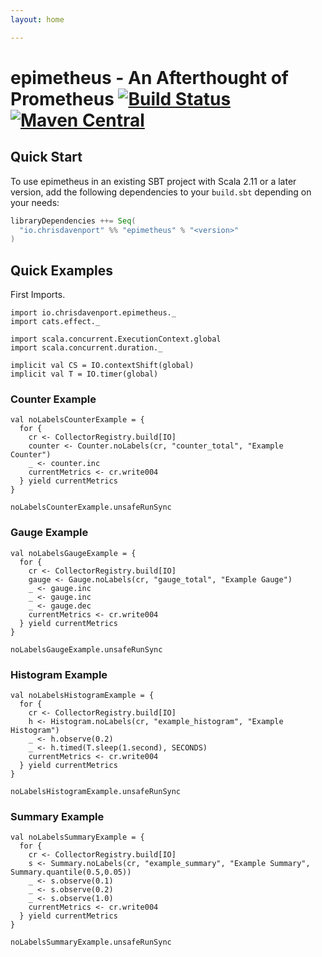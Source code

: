 ```yaml
---
layout: home

---
```


# epimetheus - An Afterthought of Prometheus [![Build Status](https://travis-ci.com/ChristopherDavenport/epimetheus.svg?branch=master)](https://travis-ci.com/ChristopherDavenport/epimetheus) [![Maven Central](https://maven-badges.herokuapp.com/maven-central/io.chrisdavenport/epimetheus_2.12/badge.svg)](https://maven-badges.herokuapp.com/maven-central/io.chrisdavenport/epimetheus_2.12)

## Quick Start

To use epimetheus in an existing SBT project with Scala 2.11 or a later version, add the following dependencies to your
`build.sbt` depending on your needs:

```scala
libraryDependencies ++= Seq(
  "io.chrisdavenport" %% "epimetheus" % "<version>"
)
```

## Quick Examples

First Imports.

```tut:silent
import io.chrisdavenport.epimetheus._
import cats.effect._

import scala.concurrent.ExecutionContext.global
import scala.concurrent.duration._

implicit val CS = IO.contextShift(global)
implicit val T = IO.timer(global)
```

### Counter Example

```tut:book
val noLabelsCounterExample = {
  for {
    cr <- CollectorRegistry.build[IO]
    counter <- Counter.noLabels(cr, "counter_total", "Example Counter")
    _ <- counter.inc
    currentMetrics <- cr.write004
  } yield currentMetrics
}

noLabelsCounterExample.unsafeRunSync
```

### Gauge Example

```tut:book
val noLabelsGaugeExample = {
  for {
    cr <- CollectorRegistry.build[IO]
    gauge <- Gauge.noLabels(cr, "gauge_total", "Example Gauge")
    _ <- gauge.inc
    _ <- gauge.inc
    _ <- gauge.dec
    currentMetrics <- cr.write004
  } yield currentMetrics
}

noLabelsGaugeExample.unsafeRunSync
```

### Histogram Example

```tut:book
val noLabelsHistogramExample = {
  for {
    cr <- CollectorRegistry.build[IO]
    h <- Histogram.noLabels(cr, "example_histogram", "Example Histogram")
    _ <- h.observe(0.2)
    _ <- h.timed(T.sleep(1.second), SECONDS)
    currentMetrics <- cr.write004
  } yield currentMetrics
}

noLabelsHistogramExample.unsafeRunSync
```

### Summary Example

```tut:book
val noLabelsSummaryExample = {
  for {
    cr <- CollectorRegistry.build[IO]
    s <- Summary.noLabels(cr, "example_summary", "Example Summary", Summary.quantile(0.5,0.05))
    _ <- s.observe(0.1)
    _ <- s.observe(0.2)
    _ <- s.observe(1.0)
    currentMetrics <- cr.write004
  } yield currentMetrics
}

noLabelsSummaryExample.unsafeRunSync
```